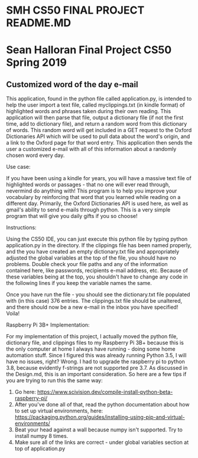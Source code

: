 # SMH CS50 FINAL PROJECT README.MD

# Sean Halloran Final Project CS50 Spring 2019
## Customized word of the day e-mail

This application, found in the python file called application.py, is intended to help the user import a text file, called myclippings.txt (in kindle format) of highlighted words and phrases taken during their own reading. This application will then parse that file, output a dictionary file (if not the first time, add to dictionary file), and return a random word from this dictionary of words. This random word will get included in a GET request to the Oxford Dictionaries API which will be used to pull data about the word's origin, and a link to the Oxford page for that word entry. This application then sends the user a customized e-mail with all of this information about a randomly chosen word every day.

Use case:

If you have been using a kindle for years, you will have a massive text file of highlighted words or passages - that no one will ever read through, nevermind do anything with! This program is to help you improve your vocabulary by reinforcing that word that you learned while reading on a different day. Primarily, the Oxford Dictionaries API is used here, as well as gmail's ability to send e-mails through python. This is a very simple program that will give you daily gifts if you so choose!

Instructions:

Using the CS50 IDE, you can just execute this python file by typing python application.py in the directory. If the clippings file has been named properly, and the you have created an empty dictionary.txt file and appropriately adjusted the global variables at the top of the file, you should have no problems. Double check your file paths and any of the information contained here, like passwords, recipients e-mail address, etc. Because of these variables being at the top, you shouldn't have to change any code in the following lines if you keep the variable names the same.

Once you have run the file - you should see the dictionary.txt file populated with (in this case) 376 entries. The clippings.txt file should be unaltered, and there should now be a new e-mail in the inbox you have specified! Voila!

Raspberry Pi 3B+ Implementation:

For my implementation of this project, I actually moved the python file, dictionary file, and clippings files to my Raspberry Pi 3B+ because this is the only computer at home I always have running - doing some home automation stuff. Since I figured this was already running Python 3.5, I will have no issues, right? Wrong. I had to upgrade the raspberry pi to python 3.8, because evidently f-strings are not supported pre 3.7. As discussed in the Design.md, this is an important consideration. So here are a few tips if you are trying to run this the same way:

1. Go here: https://www.scivision.dev/compile-install-python-beta-raspberry-pi/
2. After you've done all of that, read the python documentation about how to set up virtual environments, here: https://packaging.python.org/guides/installing-using-pip-and-virtual-environments/
3. Beat your head against a wall because numpy isn't supported. Try to install numpy 8 times.
4. Make sure all of the links are correct - under global variables section at top of application.py
